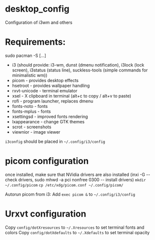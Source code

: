 # desktop_config
Configuration of i3wm and others


# Requirements:
sudo pacman -S [...]
- i3 (should provide: i3-wm, dunst (dmenu notification), i3lock (lock screen), i3status (status line), suckless-tools (simple commands for minimalistic wm))
- picom - provides desktop effects
- hsetroot - provides wallpaper handling
- rxvt-unicode - terminal emulator
- xsel - X clipboard in terminal (alt+c to copy / alt+v to paste)
- rofi - program launcher, replaces dmenu
- fonts-noto - fonts
- fonts-mplus - fonts
- xsettingsd - improved fonts rendering
- lxappearance - change GTK themes
- scrot - screenshots
- viewnior - image viewer


`i3config` should be placed in `~/.config/i3/config`


# picom configuration
once installed, make sure that NVidia drivers are also installed (inxi -G -- check drivers, sudo mhwd -a pci nonfree 0300 -- install drivers)
`mkdir ~/.config/picom`
`cp /etc/xdg/picom.conf ~/.config/picom/`

Autorun picom from i3:
Add `exec picom &` to `~/.config/i3/config`

# Urxvt configuration
Copy `config/dotXresources` to `~/.Xresources` to set terminal fonts and colors
Copy `config/dotXdefaults` to `~/.Xdefaults` to set terminal opacity
